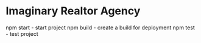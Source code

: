 # Imaginary Realtor Agency

npm start - start project
npm build - create a build for deployment
npm test - test project
